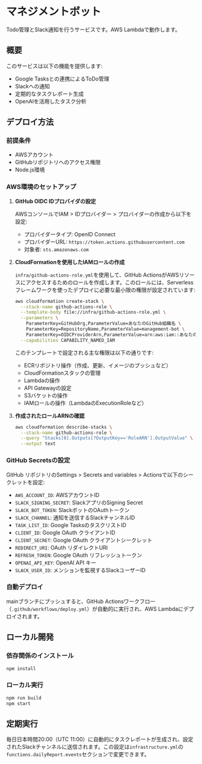 # マネジメントボット

Todo管理とSlack通知を行うサービスです。AWS Lambdaで動作します。

## 概要

このサービスは以下の機能を提供します:

- Google Tasksとの連携によるToDo管理
- Slackへの通知
- 定期的なタスクレポート生成
- OpenAIを活用したタスク分析

## デプロイ方法

### 前提条件

- AWSアカウント
- GitHubリポジトリへのアクセス権限
- Node.js環境

### AWS環境のセットアップ

1. **GitHub OIDC IDプロバイダの設定**

   AWSコンソールでIAM > IDプロバイダー > プロバイダーの作成から以下を設定:
   - プロバイダータイプ: OpenID Connect
   - プロバイダーURL: `https://token.actions.githubusercontent.com`
   - 対象者: `sts.amazonaws.com`

2. **CloudFormationを使用したIAMロールの作成**

   `infra/github-actions-role.yml`を使用して、GitHub ActionsがAWSリソースにアクセスするためのロールを作成します。このロールには、Serverlessフレームワークを使ったデプロイに必要な最小限の権限が設定されています:

   ```bash
   aws cloudformation create-stack \
     --stack-name github-actions-role \
     --template-body file://infra/github-actions-role.yml \
     --parameters \
       ParameterKey=GitHubOrg,ParameterValue=あなたのGitHub組織名 \
       ParameterKey=RepositoryName,ParameterValue=management-bot \
       ParameterKey=OIDCProviderArn,ParameterValue=arn:aws:iam::あなたのAWSアカウントID:oidc-provider/token.actions.githubusercontent.com \
     --capabilities CAPABILITY_NAMED_IAM
   ```

   このテンプレートで設定される主な権限は以下の通りです:
   - ECRリポジトリ操作（作成、更新、イメージのプッシュなど）
   - CloudFormationスタックの管理
   - Lambdaの操作
   - API Gatewayの設定
   - S3バケットの操作
   - IAMロールの操作（LambdaのExecutionRoleなど）

3. **作成されたロールARNの確認**

   ```bash
   aws cloudformation describe-stacks \
     --stack-name github-actions-role \
     --query "Stacks[0].Outputs[?OutputKey=='RoleARN'].OutputValue" \
     --output text
   ```

### GitHub Secretsの設定

GitHub リポジトリのSettings > Secrets and variables > Actionsで以下のシークレットを設定:

- `AWS_ACCOUNT_ID`: AWSアカウントID
- `SLACK_SIGNING_SECRET`: SlackアプリのSigning Secret
- `SLACK_BOT_TOKEN`: SlackボットのOAuthトークン
- `SLACK_CHANNEL`: 通知を送信するSlackチャンネルID
- `TASK_LIST_ID`: Google TasksのタスクリストID
- `CLIENT_ID`: Google OAuth クライアントID
- `CLIENT_SECRET`: Google OAuth クライアントシークレット
- `REDIRECT_URI`: OAuth リダイレクトURI
- `REFRESH_TOKEN`: Google OAuth リフレッシュトークン
- `OPENAI_API_KEY`: OpenAI API キー
- `SLACK_USER_ID`: メンションを監視するSlackユーザーID

### 自動デプロイ

mainブランチにプッシュすると、GitHub Actionsワークフロー（`.github/workflows/deploy.yml`）が自動的に実行され、AWS Lambdaにデプロイされます。

## ローカル開発

### 依存関係のインストール

```bash
npm install
```

### ローカル実行

```bash
npm run build
npm start
```

## 定期実行

毎日日本時間20:00（UTC 11:00）に自動的にタスクレポートが生成され、設定されたSlackチャンネルに送信されます。この設定は`infrastructure.yml`の`functions.dailyReport.events`セクションで変更できます。
